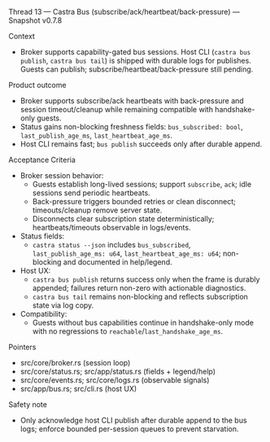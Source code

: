 Thread 13 — Castra Bus (subscribe/ack/heartbeat/back-pressure) — Snapshot v0.7.8

Context
- Broker supports capability-gated bus sessions. Host CLI (`castra bus publish`, `castra bus tail`) is shipped with durable logs for publishes. Guests can publish; subscribe/heartbeat/back-pressure still pending.

Product outcome
- Broker supports subscribe/ack heartbeats with back-pressure and session timeout/cleanup while remaining compatible with handshake-only guests.
- Status gains non-blocking freshness fields: `bus_subscribed: bool`, `last_publish_age_ms`, `last_heartbeat_age_ms`.
- Host CLI remains fast; `bus publish` succeeds only after durable append.

Acceptance Criteria
- Broker session behavior:
  - Guests establish long-lived sessions; support `subscribe`, `ack`; idle sessions send periodic heartbeats.
  - Back-pressure triggers bounded retries or clean disconnect; timeouts/cleanup remove server state.
  - Disconnects clear subscription state deterministically; heartbeats/timeouts observable in logs/events.
- Status fields:
  - `castra status --json` includes `bus_subscribed`, `last_publish_age_ms: u64`, `last_heartbeat_age_ms: u64`; non-blocking and documented in help/legend.
- Host UX:
  - `castra bus publish` returns success only when the frame is durably appended; failures return non-zero with actionable diagnostics.
  - `castra bus tail` remains non-blocking and reflects subscription state via log copy.
- Compatibility:
  - Guests without bus capabilities continue in handshake-only mode with no regressions to `reachable`/`last_handshake_age_ms`.

Pointers
- src/core/broker.rs (session loop)
- src/core/status.rs; src/app/status.rs (fields + legend/help)
- src/core/events.rs; src/core/logs.rs (observable signals)
- src/app/bus.rs; src/cli.rs (host UX)

Safety note
- Only acknowledge host CLI publish after durable append to the bus logs; enforce bounded per-session queues to prevent starvation.